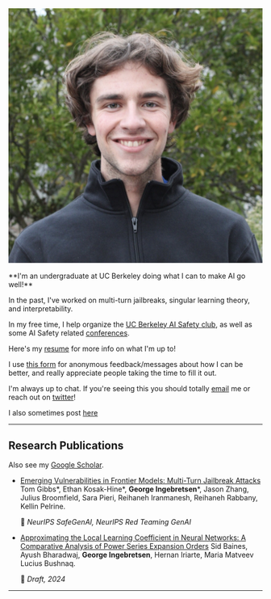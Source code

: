 <div class="profile-container">
    <img src="me.jpeg" alt="George Ingebretsen" class="profile-image">
    <div>
        <p>**I'm an undergraduate at UC Berkeley doing what I can to make AI go well!**</p>
        <p>In the past, I've worked on multi-turn jailbreaks, singular learning theory, and interpretability.</p>
        <p>In my free time, I help organize the <a href="https://berkeleyaisafety.com/" target="_blank">UC Berkeley AI Safety club</a>, as well as some AI Safety related <a href="https://thecurve.is/" target="_blank">conferences</a>.</p>
        <p>Here's my <a href="https://drive.google.com/file/d/1MZ7XBqltdhxDeOx6-44_jv5ez5LT8EVm/view?usp=sharing" target="_blank">resume</a> for more info on what I'm up to!</p>
    </div>
</div>

I use [this form](https://www.admonymous.co/georgeingebretsen) for anonymous feedback/messages about how I can be better, and really appreciate people taking the time to fill it out.

I'm always up to chat. If you're seeing this you should totally [email](george.ingebretsen@gmail.com) me or reach out on [twitter](https://twitter.com/Newton_theMan)!

I also sometimes post [here](https://www.lesswrong.com/users/george-ingebretsen)

---

## Research Publications

Also see my [Google Scholar](https://scholar.google.com/citations?hl=en&view_op=list_works&gmla=ALUCkoWpyTKUIsNfWw8T-ewlXhSkQoSeyWkU_MyJstV4iL1uNDxIlGsxLG6eiBFkgRg3sUjHBa15xql7aTwmZw&user=dF_lPHQAAAAJ).

- [Emerging Vulnerabilities in Frontier Models: Multi-Turn Jailbreak Attacks](https://arxiv.org/abs/2409.00137)
  Tom Gibbs\*, Ethan Kosak-Hine\*, **George Ingebretsen**\*, Jason Zhang, Julius Broomfield, Sara Pieri, Reihaneh Iranmanesh, Reihaneh Rabbany, Kellin Pelrine.

  📍 _NeurIPS SafeGenAI, NeurIPS Red Teaming GenAI_

- [Approximating the Local Learning Coefficient in Neural Networks: A Comparative Analysis of Power Series Expansion Orders](https://drive.google.com/file/d/1rYWjDBuJM5zA9zwY2vGwkw7cj7uzkq_8/view?usp=sharing)
  Sid Baines, Ayush Bharadwaj, **George Ingebretsen**, Hernan Iriarte, Maria Matveev Lucius Bushnaq.

  📍 _Draft, 2024_

---
